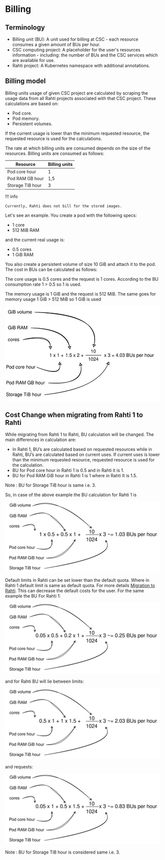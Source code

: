 # Billing

## Terminology

* Billing unit (BU): A unit used for billing at CSC - each resource consumes a given amount of BUs per hour.
* CSC computing project: A placeholder for the user's resources information - including: the number of BUs and the CSC
services which are available for use.
* Rahti project: A Kubernetes namespace with additional annotations.

## Billing model

Billing units usage of given CSC project are calculated by scraping the usage data from all Rahti projects associated with that CSC project.
These calculations are based on:

* Pod core.
* Pod memory.
* Persistent volumes.

If the current usage is lower than the minimum requested resource, the requested resource is used for the calculations.

The rate at which billing units are consumed depends on the size of the
resources. Billing units are consumed as follows:

| Resource         | Billing units |
|------------------|---------------|
| Pod core hour    | 1             |
| Pod RAM GB hour  | 1,5           |
| Storage TiB hour | 3             |


!!! info

    Currently, Rahti does not bill for the stored images.

Let's see an example. You create a pod with the following specs:

* 1 core
* 512 MiB RAM

and the current real usage is:

* 0.5 cores
* 1 GiB RAM

You also create a persistent volume of size 10 GiB and attach it to the pod. The
cost in BUs can be calculated as follows:

The core usage is 0.5 cores and the request is 1 cores. According to the BU consumption rate 1 > 0.5 so 1 is used.

The memory usage is 1 GiB and the request is 512 MiB. The same goes for memory usage 1 GiB > 512 MiB so 1 GiB is used

![BU calculation](../img/BU-calculation.drawio.svg)

<!--
## Billing unit calculator

For an estimate of the billing units the services you plan on using will consume, please refer to the
billing unit calculator below. The [billing unit calculator can also be found at MyCSC](https://my.csc.fi/buc/).

<iframe srcdoc="https://my.csc.fi/buc" style="width: 100%; height: 1300px; border: 0"></iframe>

-->
## Cost Change when migrating from Rahti 1 to Rahti

While migrating from Rahti 1 to Rahti, BU calculation will be changed. The main differences in calculation are:

* In Rahti 1, BU’s are calculated based on requested resources while in Rahti, BU’s are calculated based on current uses. If current uses is lower than the minimum requested resource, requested resource is used for the calculation.
* BU for Pod core hour in Rahti 1 is 0.5 and in Rahti it is 1.
* BU for Pod RAM GiB hour in Rahti 1 is 1 where in Rahti It is 1.5.

Note : BU for Storage TiB hour is same i.e. 3.

So, in case of the above example the BU calculation for Rahti 1 is

![BU calculation for Rahti 1](./images/Rahti1BU.drawio.svg)


Default limits in Rahti can be set lower than the default quota. Where in Rahti 1 default limit is same as default quota. For more details [Migration to Rahti](../rahti/rahti-migration.md). This can decrease the default costs for the user. For the same example the BU For Rahti 1:

![Default cost for Rahti 1](./images/Rahti1Requests.drawio.svg)

and for Rahti BU will lie between 
limits:

![Default limits for Rahti](./images/RahtiLimits.drawio.svg)

and requests:

![Default requests for Rahti](./images/RahtiRequest.drawio.svg)

Note : BU for Storage TiB hour is considered same i.e. 3.
